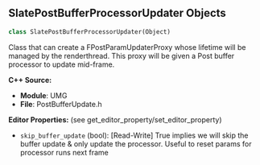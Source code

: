 ## SlatePostBufferProcessorUpdater Objects

```python
class SlatePostBufferProcessorUpdater(Object)
```

Class that can create a FPostParamUpdaterProxy whose lifetime
will be managed by the renderthread. This proxy will be given a
Post buffer processor to update mid-frame.

**C++ Source:**

- **Module**: UMG
- **File**: PostBufferUpdate.h

**Editor Properties:** (see get_editor_property/set_editor_property)

- ``skip_buffer_update`` (bool):  [Read-Write] True implies we will skip the buffer update & only update the processor.
  Useful to reset params for processor runs next frame

<a id="unreal.PostBufferBlurUpdater"></a>